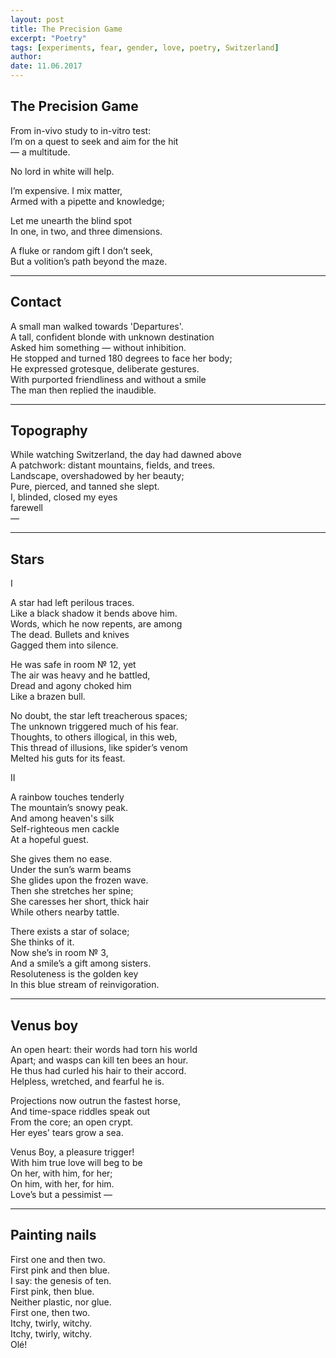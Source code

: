 ```yaml
---
layout: post
title: The Precision Game
excerpt: "Poetry"
tags: [experiments, fear, gender, love, poetry, Switzerland]
author: 
date: 11.06.2017
---
```


## The Precision Game

From in-vivo study to in-vitro test:  
I’m on a quest to seek and aim for the hit  
&#8212; a multitude.  

No lord in white will help.  

I’m expensive. I mix matter,  
Armed with a pipette and knowledge;  

Let me unearth the blind spot  
In one, in two, and three dimensions.  

A fluke or random gift I don’t seek,  
But a volition’s path beyond the maze. 

---

## Contact

A small man walked towards 'Departures'.  
A tall, confident blonde with unknown destination  
Asked him something &#8212; without inhibition.  
He stopped and turned 180 degrees to face her body;  
He expressed grotesque, deliberate gestures.   
With purported friendliness and without a smile  
The man then replied the inaudible. 

---

## Topography

While watching Switzerland, the day had dawned above  
A patchwork: distant mountains, fields, and trees.  
Landscape, overshadowed by her beauty;  
Pure, pierced, and tanned she slept.  
I, blinded, closed my eyes  
farewell  
&#8212;   

---

## Stars

I

A star had left perilous traces.  
Like a black shadow it bends above him.  
Words, which he now repents, are among  
The dead. Bullets and knives  
Gagged them into silence.   

He was safe in room № 12, yet  
The air was heavy and he battled,  
Dread and agony choked him  
Like a brazen bull.  

No doubt, the star left treacherous spaces;   
The unknown triggered much of his fear.   
Thoughts, to others illogical, in this web,  
This thread of illusions, like spider’s venom   
Melted his guts for its feast.  

II

A rainbow touches tenderly   
The mountain’s snowy peak.  
And among heaven's silk  
Self-righteous men cackle  
At a hopeful guest.  

She gives them no ease.  
Under the sun’s warm beams  
She glides upon the frozen wave.  
Then she stretches her spine;  
She caresses her short, thick hair  
While others nearby tattle.   

There exists a star of solace;   
She thinks of it.  
Now she’s in room № 3,  
And a smile’s a gift among sisters.  
Resoluteness is the golden key  
In this blue stream of reinvigoration.    

---

## Venus boy

An open heart: their words had torn his world  
Apart; and wasps can kill ten bees an hour.  
He thus had curled his hair to their accord.    
Helpless, wretched, and fearful he is.  

Projections now outrun the fastest horse,  
And time-space riddles speak out  
From the core; an open crypt.   
Her eyes' tears grow a sea.  

Venus Boy, a pleasure trigger!  
With him true love will beg to be  
On her, with him, for her;  
On him, with her, for him.  
Love’s but a pessimist &#8212; 

---

## Painting nails

First one and then two.  
First pink and then blue.   
I say: the genesis of ten.  
First pink, then blue.  
Neither plastic, nor glue.  
First one, then two.  
Itchy, twirly, witchy.  
Itchy, twirly, witchy.  
Olé!
